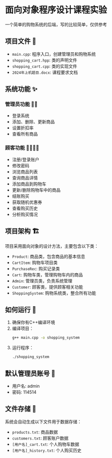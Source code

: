 # 面向对象程序设计课程实验

一个简单的购物系统的后端，写的比较简单，仅供参考

## 项目文件 📁

- `main.cpp`: 程序入口，创建管理员和购物系统
- `shopping_cart.hpp`: 类的声明文件
- `shopping_cart.cpp`: 类的实现文件
- `2024年上机题目.docx`: 课程要求文档

## 系统功能 ✨

### 管理员功能 👨‍💼
- 登录系统
- 添加、删除、更新商品
- 设置折扣率
- 查看所有商品

### 顾客功能 👨‍👩‍👧‍👦
- 注册/登录账户
- 修改密码
- 浏览商品列表
- 查询商品详情
- 添加商品到购物车
- 更新/删除购物车中的商品
- 结账购买
- 获取随机优惠券
- 查看购买历史
- 分析购买情况

## 项目架构 🏗️

项目采用面向对象的设计方法，主要包含以下类：
- `Product`: 商品类，包含商品的基本信息
- `CartItem`: 购物车项目类
- `PurchaseRec`: 购买记录类
- `Cart`: 购物车类，管理购物车内的商品
- `Admin`: 管理员类，负责系统管理
- `Customer`: 顾客类，提供顾客相关功能
- `ShoppingSystem`: 购物系统类，整合所有功能

## 如何运行 🚀

1. 确保你有C++编译环境
2. 编译项目：
   ```bash
   g++ main.cpp -o shopping_system
   ```
3. 运行程序：
   ```bash
   ./shopping_system
   ```

## 默认管理员账号 🔑
- 用户名: admin
- 密码: 114514

## 文件存储 💾
系统会自动生成以下文件用于数据存储：
- `products.txt`: 商品数据
- `customers.txt`: 顾客账户数据
- `[用户名]_cart.txt`: 个人购物车数据
- `[用户名]_history.txt`: 个人购买历史